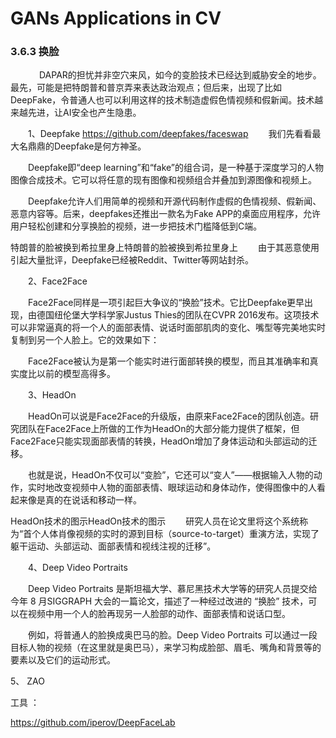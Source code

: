 # GANs Applications in CV

### 3.6.3 换脸
　
　　DAPAR的担忧并非空穴来风，如今的变脸技术已经达到威胁安全的地步。最先，可能是把特朗普和普京弄来表达政治观点；但后来，出现了比如DeepFake，令普通人也可以利用这样的技术制造虚假色情视频和假新闻。技术越来越先进，让AI安全也产生隐患。

　　1、Deepfake
https://github.com/deepfakes/faceswap
　　我们先看看最大名鼎鼎的Deepfake是何方神圣。

　　Deepfake即“deep learning”和“fake”的组合词，是一种基于深度学习的人物图像合成技术。它可以将任意的现有图像和视频组合并叠加到源图像和视频上。

　　Deepfake允许人们用简单的视频和开源代码制作虚假的色情视频、假新闻、恶意内容等。后来，deepfakes还推出一款名为Fake APP的桌面应用程序，允许用户轻松创建和分享换脸的视频，进一步把技术门槛降低到C端。

特朗普的脸被换到希拉里身上特朗普的脸被换到希拉里身上
　　由于其恶意使用引起大量批评，Deepfake已经被Reddit、Twitter等网站封杀。

　　2、Face2Face

　　Face2Face同样是一项引起巨大争议的“换脸”技术。它比Deepfake更早出现，由德国纽伦堡大学科学家Justus Thies的团队在CVPR 2016发布。这项技术可以非常逼真的将一个人的面部表情、说话时面部肌肉的变化、嘴型等完美地实时复制到另一个人脸上。它的效果如下：


　　Face2Face被认为是第一个能实时进行面部转换的模型，而且其准确率和真实度比以前的模型高得多。

　　3、HeadOn

　　HeadOn可以说是Face2Face的升级版，由原来Face2Face的团队创造。研究团队在Face2Face上所做的工作为HeadOn的大部分能力提供了框架，但Face2Face只能实现面部表情的转换，HeadOn增加了身体运动和头部运动的迁移。

　　也就是说，HeadOn不仅可以“变脸”，它还可以“变人”——根据输入人物的动作，实时地改变视频中人物的面部表情、眼球运动和身体动作，使得图像中的人看起来像是真的在说话和移动一样。

HeadOn技术的图示HeadOn技术的图示
　　研究人员在论文里将这个系统称为“首个人体肖像视频的实时的源到目标（source-to-target）重演方法，实现了躯干运动、头部运动、面部表情和视线注视的迁移”。

　　4、Deep Video Portraits

　　Deep Video Portraits 是斯坦福大学、慕尼黑技术大学等的研究人员提交给今年 8 月SIGGRAPH 大会的一篇论文，描述了一种经过改进的 “换脸” 技术，可以在视频中用一个人的脸再现另一人脸部的动作、面部表情和说话口型。


　　例如，将普通人的脸换成奥巴马的脸。Deep Video Portraits 可以通过一段目标人物的视频（在这里就是奥巴马），来学习构成脸部、眉毛、嘴角和背景等的要素以及它们的运动形式。 

  5、 ZAO


工具 ：

https://github.com/iperov/DeepFaceLab


